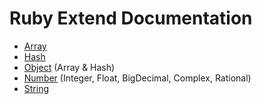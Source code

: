 # Ruby Extend Documentation

* [Array](/documentation/array.md)
* [Hash](/documentation/hash.md)
* [Object](/documentation/object.md) (Array & Hash)
* [Number](/documentation/object.md) (Integer, Float, BigDecimal, Complex, Rational)
* [String](/documentation/string.md)
